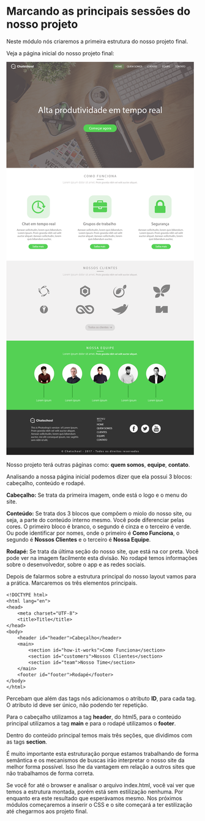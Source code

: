# Marcando as principais sessões do nosso projeto

Neste módulo nós criaremos a primeira estrutura do nosso projeto final.

Veja a página inicial do nosso projeto final:

![layout_projeto](./images/layout.png "layout_projeto")

Nosso projeto terá outras páginas como: **quem somos**, **equipe**, **contato**.

Analisando a nossa página inicial podemos dizer que ela possui 3 blocos: cabeçalho, conteúdo e rodapé.

**Cabeçalho:** Se trata da primeira imagem, onde está o logo e o menu do site.

**Conteúdo:** Se trata dos 3 blocos que compõem o miolo do nosso site, ou seja, a parte do conteúdo interno mesmo. Você pode diferenciar pelas cores. O primeiro bloco é branco, o segundo é cinza e o terceiro é verde. Ou pode identificar por nomes, onde o primeiro é **Como Funciona**, o segundo é **Nossos Clientes** e o terceiro é **Nossa Equipe**.

**Rodapé:** Se trata da última seção do nosso site, que está na cor preta. Você pode ver na imagem facilmente esta divisão. No rodapé temos informações sobre o desenvolvedor, sobre o app e as redes sociais.

Depois de falarmos sobre a estrutura principal do nosso layout vamos para a prática. Marcaremos os três elementos principais.

```
<!DOCTYPE html>
<html lang="en">
<head>
    <meta charset="UTF-8">
    <title>Title</title>
</head>
<body>
    <header id="header">Cabeçalho</header>
    <main>
        <section id="how-it-works">Como Funciona</section>
        <section id="customers">Nossos Clientes</section>
        <section id="team">Nosso Time</section>
    </main>
    <footer id="footer">Rodapé</footer>
</body>
</html>
```

Percebam que além das tags nós adicionamos o atributo **ID**, para cada tag. O atributo id deve ser único, não podendo ter repetição.

Para o cabeçalho utilizamos a tag **header**, do html5, para o conteúdo principal utilizamos a tag **main** e para o rodapé utilizamos o **footer**.

Dentro do conteúdo principal temos mais três seções, que dividimos com as tags **section**.

É muito importante esta estruturação porque estamos trabalhando de forma semântica e os mecanismos de buscas irão interpretar o nosso site da melhor forma possível. Isso lhe da vantagem em relação a outros sites que não trabalhamos de forma correta.

Se você for até o browser e analisar o arquivo index.html, você vai ver que temos a estrutura montada, porém está sem estilização nenhuma. Por enquanto era este resultado que esperávamos mesmo. Nos próximos módulos começaremos a inserir o CSS e o site começará a ter estilização até chegarmos aos projeto final.